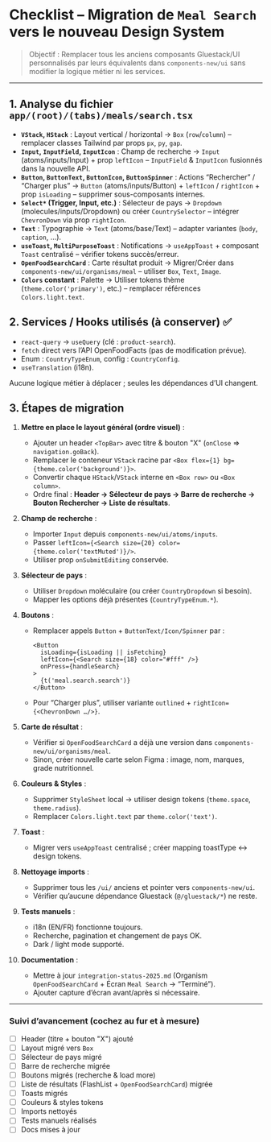 # Checklist – Migration de `Meal Search` vers le nouveau Design System

> Objectif : Remplacer tous les anciens composants Gluestack/UI personnalisés par leurs équivalents dans `components-new/ui` sans modifier la logique métier ni les services.

---

## 1. Analyse du fichier `app/(root)/(tabs)/meals/search.tsx`

- **`VStack`, `HStack`** : Layout vertical / horizontal → `Box` (`row`/`column`) – remplacer classes Tailwind par props `px`, `py`, `gap`.
- **`Input`, `InputField`, `InputIcon`** : Champ de recherche → `Input` (atoms/inputs/Input) + prop `leftIcon` – `InputField` & `InputIcon` fusionnés dans la nouvelle API.
- **`Button`, `ButtonText`, `ButtonIcon`, `ButtonSpinner`** : Actions “Rechercher” / “Charger plus” → `Button` (atoms/inputs/Button) + `leftIcon` / `rightIcon` + prop `isLoading` – supprimer sous-composants internes.
- **`Select*` (Trigger, Input, etc.)** : Sélecteur de pays → `Dropdown` (molecules/inputs/Dropdown) ou créer `CountrySelector` – intégrer `ChevronDown` via prop `rightIcon`.
- **`Text`** : Typographie → `Text` (atoms/base/Text) – adapter variantes (`body`, `caption`, …).
- **`useToast`, `MultiPurposeToast`** : Notifications → `useAppToast` + composant `Toast` centralisé – vérifier tokens succès/erreur.
- **`OpenFoodSearchCard`** : Carte résultat produit → Migrer/Créer dans `components-new/ui/organisms/meal` – utiliser `Box`, `Text`, `Image`.
- **`Colors` constant** : Palette → Utiliser tokens thème (`theme.color('primary')`, etc.) – remplacer références `Colors.light.text`.

## 2. Services / Hooks utilisés (à **conserver**) ✅

- `react-query` → `useQuery` (clé : `product-search`).
- `fetch` direct vers l’API OpenFoodFacts (pas de modification prévue).
- Enum : `CountryTypeEnum`, config : `CountryConfig`.
- `useTranslation` (i18n).

Aucune logique métier à déplacer ; seules les dépendances d’UI changent.

## 3. Étapes de migration

1. **Mettre en place le layout général (ordre visuel)** :

   - Ajouter un header `<TopBar>` avec titre & bouton "X" (`onClose` ⇒ `navigation.goBack`).
   - Remplacer le conteneur `VStack` racine par `<Box flex={1} bg={theme.color('background')}>`.
   - Convertir chaque `HStack`/`VStack` interne en `<Box row>` ou `<Box column>`.
   - Ordre final : **Header → Sélecteur de pays → Barre de recherche → Bouton Rechercher → Liste de résultats**.

2. **Champ de recherche** :

   - Importer `Input` depuis `components-new/ui/atoms/inputs`.
   - Passer `leftIcon={<Search size={20} color={theme.color('textMuted')}/>`.
   - Utiliser prop `onSubmitEditing` conservée.

3. **Sélecteur de pays** :

   - Utiliser `Dropdown` moléculaire (ou créer `CountryDropdown` si besoin).
   - Mapper les options déjà présentes (`CountryTypeEnum.*`).

4. **Boutons** :

   - Remplacer appels `Button` + `ButtonText/Icon/Spinner` par :
     ```tsx
     <Button
       isLoading={isLoading || isFetching}
       leftIcon={<Search size={18} color="#fff" />}
       onPress={handleSearch}
     >
       {t('meal.search.search')}
     </Button>
     ```
   - Pour “Charger plus”, utiliser variante `outlined` + `rightIcon={<ChevronDown …/>}`.

5. **Carte de résultat** :

   - Vérifier si `OpenFoodSearchCard` a déjà une version dans `components-new/ui/organisms/meal`.
   - Sinon, créer nouvelle carte selon Figma : image, nom, marques, grade nutritionnel.

6. **Couleurs & Styles** :

   - Supprimer `StyleSheet` local → utiliser design tokens (`theme.space`, `theme.radius`).
   - Remplacer `Colors.light.text` par `theme.color('text')`.

7. **Toast** :

   - Migrer vers `useAppToast` centralisé ; créer mapping toastType ↔ design tokens.

8. **Nettoyage imports** :

   - Supprimer tous les `/ui/` anciens et pointer vers `components-new/ui`.
   - Vérifier qu’aucune dépendance Gluestack (`@/gluestack/*`) ne reste.

9. **Tests manuels** :

   - i18n (EN/FR) fonctionne toujours.
   - Recherche, pagination et changement de pays OK.
   - Dark / light mode supporté.

10. **Documentation** :
    - Mettre à jour `integration-status-2025.md` (Organism `OpenFoodSearchCard` + Écran `Meal Search` → “Terminé”).
    - Ajouter capture d’écran avant/après si nécessaire.

---

### Suivi d’avancement (cochez au fur et à mesure)

- [ ] Header (titre + bouton "X") ajouté
- [ ] Layout migré vers `Box`
- [ ] Sélecteur de pays migré
- [ ] Barre de recherche migrée
- [ ] Boutons migrés (recherche & load more)
- [ ] Liste de résultats (FlashList + `OpenFoodSearchCard`) migrée
- [ ] Toasts migrés
- [ ] Couleurs & styles tokens
- [ ] Imports nettoyés
- [ ] Tests manuels réalisés
- [ ] Docs mises à jour
